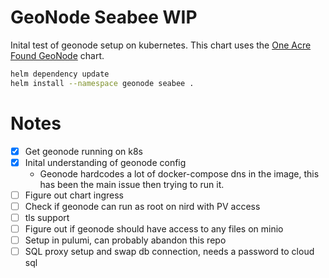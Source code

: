 # GeoNode Seabee WIP

Inital test of geonode setup on kubernetes. This chart uses the [One Acre Found GeoNode](https://github.com/one-acre-fund/oaf-public-charts) chart. 

``` bash
helm dependency update
helm install --namespace geonode seabee .
```

# Notes
- [x] Get geonode running on k8s
- [x] Inital understanding of geonode config
  - Geonode hardcodes a lot of docker-compose dns in the image, this has been the main issue then trying to run it.
- [ ] Figure out chart ingress
- [ ] Check if geonode can run as root on nird with PV access
- [ ] tls support
- [ ] Figure out if geonode should have access to any files on minio
- [ ] Setup in pulumi, can probably abandon this repo
- [ ] SQL proxy setup and swap db connection, needs a password to cloud sql
